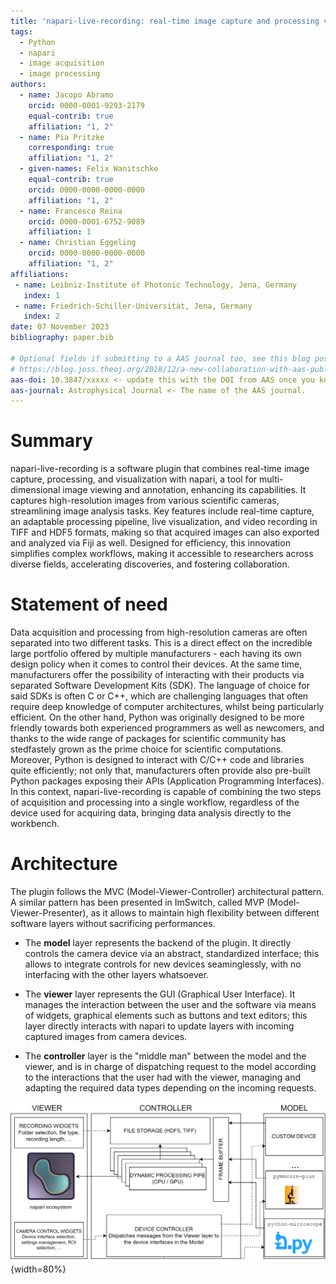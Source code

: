 ```yaml
---
title: 'napari-live-recording: real-time image capture and processing via napari'
tags:
  - Python
  - napari
  - image acquisition
  - image processing
authors:
  - name: Jacopo Abramo
    orcid: 0000-0001-9293-2179
    equal-contrib: true
    affiliation: "1, 2"
  - name: Pia Pritzke
    corresponding: true
    affiliation: "1, 2"
  - given-names: Felix Wanitschke
    equal-contrib: true
    orcid: 0000-0000-0000-0000
    affiliation: "1, 2"
  - name: Francesco Reina
    orcid: 0000-0001-6752-9089
    affiliation: 1
  - name: Christian Eggeling
    orcid: 0000-0000-0000-0000
    affiliation: "1, 2"
affiliations:
 - name: Leibniz-Institute of Photonic Technology, Jena, Germany
   index: 1
 - name: Friedrich-Schiller-Universität, Jena, Germany
   index: 2
date: 07 November 2023
bibliography: paper.bib

# Optional fields if submitting to a AAS journal too, see this blog post:
# https://blog.joss.theoj.org/2018/12/a-new-collaboration-with-aas-publishing
aas-doi: 10.3847/xxxxx <- update this with the DOI from AAS once you know it.
aas-journal: Astrophysical Journal <- The name of the AAS journal.
---
```


# Summary

napari-live-recording is a software plugin that combines real-time image capture, processing, and visualization with napari, a tool for multi-dimensional image viewing and annotation, enhancing its capabilities. It captures high-resolution images from various scientific cameras, streamlining image analysis tasks. Key features include real-time capture, an adaptable processing pipeline, live visualization, and video recording in TIFF and HDF5 formats, making so that acquired images can also exported and analyzed via Fiji as well. Designed for efficiency, this innovation simplifies complex workflows, making it accessible to researchers across diverse fields, accelerating discoveries, and fostering collaboration.

# Statement of need

Data acquisition and processing from high-resolution cameras are often separated into two different tasks. This is a direct effect on the incredible large portfolio offered by multiple manufacturers - each having its own design policy when it comes to control their devices. At the same time, manufacturers offer the possibility of interacting with their products via separated Software Development Kits (SDK). The language of choice for said SDKs is often C or C++, which are challenging languages that often require deep knowledge of computer architectures, whilst being particularly efficient. On the other hand, Python was originally designed to be more friendly towards both experienced programmers as well as newcomers, and thanks to the wide range of packages for scientific community has stedfastely grown as the prime choice for scientific computations. Moreover, Python is designed to interact with C/C++ code and libraries quite efficiently; not only that, manufacturers often provide also pre-built Python packages exposing their APIs (Application Programming Interfaces). In this context, napari-live-recording is capable of combining the two steps of acquisition and processing into a single workflow, regardless of the device used for acquiring data, bringing data analysis directly to the workbench.

# Architecture

The plugin follows the MVC (Model-Viewer-Controller) architectural pattern. A similar pattern has been presented in ImSwitch, called MVP (Model-Viewer-Presenter), as it allows to maintain high flexibility between different software layers without sacrificing performances.

* The **model** layer represents the backend of the plugin. It directly controls the camera device via an abstract, standardized interface; this allows to integrate controls for new devices seaminglessly, with no interfacing with the other layers whatsoever.

* The **viewer** layer represents the GUI (Graphical User Interface). It manages the interaction between the user and the software via means of widgets, graphical elements such as buttons and text editors; this layer directly interacts with napari to update layers with incoming captured images from camera devices.

* The **controller** layer is the "middle man" between the model and the viewer, and is in charge of dispatching request to the model according to the interactions that the user had with the viewer, managing and adapting the required data types depending on the incoming requests.

![Plugin architecture \label{fig:napari-live-recording-architecture}](napari-live-recording-architecture.png){width=80%}



